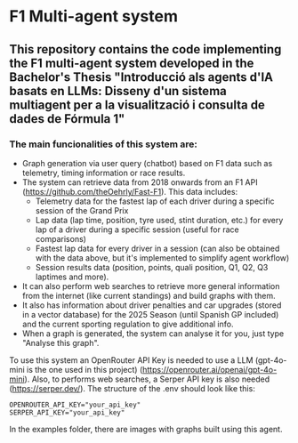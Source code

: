 # F1 Multi-agent system 

## This repository contains the code implementing the F1 multi-agent system developed in the Bachelor's Thesis "Introducció als agents d'IA basats en LLMs: Disseny d'un sistema multiagent per a la visualització i consulta de dades de Fórmula 1"

### The main funcionalities of this system are:

- Graph generation via user query (chatbot) based on F1 data such as telemetry, timing information or race results.
- The system can retrieve data from 2018 onwards from an F1 API (https://github.com/theOehrly/Fast-F1). This data includes:
    - Telemetry data for the fastest lap of each driver during a specific session of the Grand Prix
    - Lap data (lap time, position, tyre used, stint duration, etc.) for every lap of a driver during a specific session (useful for race comparisons)
    - Fastest lap data for every driver in a session (can also be obtained with the data above, but it's implemented to simplify agent workflow)
    - Session results data (position, points, quali position, Q1, Q2, Q3 laptimes and more).
- It can also perform web searches to retrieve more general information from the internet (like current standings) and build graphs with them.
- It also has information about driver penalties and car upgrades (stored in a vector database) for the 2025 Season (until Spanish GP included) and the current sporting regulation to give additional info.
- When a graph is generated, the system can analyse it for you, just type "Analyse this graph".

To use this system an OpenRouter API Key is needed to use a LLM (gpt-4o-mini is the one used in this project) (https://openrouter.ai/openai/gpt-4o-mini). Also, to performs web searches, a Serper API key is also needed (https://serper.dev/).
The structure of the .env should look like this:
```
OPENROUTER_API_KEY="your_api_key"
SERPER_API_KEY="your_api_key"
```

In the examples folder, there are images with graphs built using this agent.
